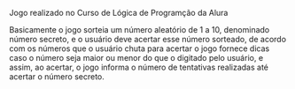 Jogo realizado no Curso de Lógica de Programção da Alura

Basicamente o jogo sorteia um número aleatório de 1 a 10, denominado número secreto, e o usuário deve acertar esse número sorteado, de acordo com os números que o usuário chuta para acertar o jogo fornece dicas caso o número seja maior ou menor do que o digitado 
pelo usuário, e assim, ao acertar, o jogo informa o número de tentativas realizadas até acertar o número secreto.
